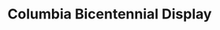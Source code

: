 ---
_date: between 1934 and 2009
derivativo_link: https://derivativo-2.library.columbia.edu/iiif/2/ldpd:341279/
dlc_link: https://dlc.library.columbia.edu/catalog/cul:2547d7wmf3
format: photographs
iiif_json: https://derivativo-2.library.columbia.edu/iiif/2/ldpd:341279/info.json
name: Warman, Manny, -1983
native_jpg: https://derivativo-2.library.columbia.edu/iiif/2/ldpd:341279/full/!768,768/0/native.jpg
shelf_location: Box no. MS 149, Folder no. Folder 2 (Bicentennial - Exhibits - Columbia
  University, New York, 1954), Historical Photograph Collection
subjects: Academic libraries; Women college students; New York (N.Y.)
summary: '"''Students discuss one of the panels in Columbia University''s Bicentennial
  Exhibit entitled ''A Man''s Right to Knowledge and the Free Use Thereof.'' A funereal
  design surrounds a photograph showing the damaged front of the office of La Prensa,
  the opposition newspaper in Buenos Aires, Argentina, closed by order of Juan Peron,
  January 26, 1951. The quotation from John Locke reads: ''...if what (a man) holds
  be, as he gives out, well fenced with evidence, and he sees it to be true, what
  need he fear to put it to the proof?...He whose assent goes beyond his evidence
  owes this excess of his adherence only to prejudice, and does, in effect, own it....declaring
  thereby that it is not evidence he seeks but the quiet enjoyment of the opinion
  he is fond of...''''"'
title: Columbia Bicentennial Display
layout: photo-page
---
